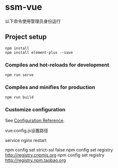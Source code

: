 # ssm-vue

以下命令使用管理员身份运行

## Project setup

```
npm install
npm install element-plus --save
```

### Compiles and hot-reloads for development
```
npm run serve
```

### Compiles and minifies for production
```
npm run build
```

### Customize configuration
See [Configuration Reference](https://cli.vuejs.org/config/).



vue.config.js设置路径



service nginx restart



npm config set strict-ssl false
npm config set registry http://registry.cnpmjs.org
npm config set registry http://registry.npm.taobao.org